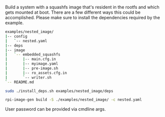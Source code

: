 Build a system with a squashfs image that's resident in the rootfs and which gets mounted at boot.
There are a few different ways this could be accomplished.
Please make sure to install the dependencies required by the example.

```bash
examples/nested_image/
|-- config
|   `-- nested.yaml
|-- deps
|-- image
|   `-- embedded_squashfs
|       |-- main.cfg.in
|       |-- myimage.yaml
|       |-- pre-image.sh
|       |-- ro_assets.cfg.in
|       `-- writer.sh
`-- README.md
```

```bash
sudo ./install_deps.sh examples/nested_image/deps

rpi-image-gen build -S ./examples/nested_image/ -c nested.yaml
```
User password can be provided via cmdline args.
